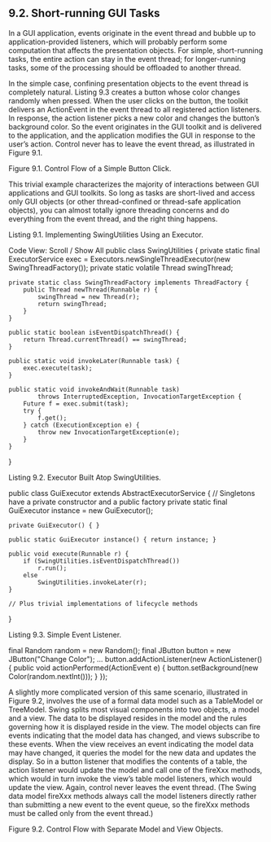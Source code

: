 ## 9.2. Short-running GUI Tasks

In a GUI application, events originate in the event thread and bubble up to application-provided listeners, which will probably perform some computation that affects the presentation objects. For simple, short-running tasks, the entire action can stay in the event thread; for longer-running tasks, some of the processing should be offloaded to another thread.

In the simple case, confining presentation objects to the event thread is completely natural. Listing 9.3 creates a button whose color changes randomly when pressed. When the user clicks on the button, the toolkit delivers an ActionEvent in the event thread to all registered action listeners. In response, the action listener picks a new color and changes the button’s background color. So the event originates in the GUI toolkit and is delivered to the application, and the application modifies the GUI in response to the user’s action. Control never has to leave the event thread, as illustrated in Figure 9.1.

Figure 9.1. Control Flow of a Simple Button Click.




This trivial example characterizes the majority of interactions between GUI applications and GUI toolkits. So long as tasks are short-lived and access only GUI objects (or other thread-confined or thread-safe application objects), you can almost totally ignore threading concerns and do everything from the event thread, and the right thing happens.

Listing 9.1. Implementing SwingUtilities Using an Executor.

Code View: Scroll / Show All
public class SwingUtilities {
    private static final ExecutorService exec =
        Executors.newSingleThreadExecutor(new SwingThreadFactory());
    private static volatile Thread swingThread;

    private static class SwingThreadFactory implements ThreadFactory {
        public Thread newThread(Runnable r) {
            swingThread = new Thread(r);
            return swingThread;
        }
    }

    public static boolean isEventDispatchThread() {
        return Thread.currentThread() == swingThread;
    }

    public static void invokeLater(Runnable task) {
        exec.execute(task);
    }

    public static void invokeAndWait(Runnable task)
            throws InterruptedException, InvocationTargetException {
        Future f = exec.submit(task);
        try {
            f.get();
        } catch (ExecutionException e) {
            throw new InvocationTargetException(e);
        }
    }
}


					  

Listing 9.2. Executor Built Atop SwingUtilities.

public class GuiExecutor extends AbstractExecutorService {
    // Singletons have a private constructor and a public factory
    private static final GuiExecutor instance = new GuiExecutor();

    private GuiExecutor() { }

    public static GuiExecutor instance() { return instance; }

    public void execute(Runnable r) {
        if (SwingUtilities.isEventDispatchThread())
            r.run();
        else
            SwingUtilities.invokeLater(r);
    }

    // Plus trivial implementations of lifecycle methods
}

Listing 9.3. Simple Event Listener.

final Random random = new Random();
final JButton button = new JButton("Change Color");
...
button.addActionListener(new ActionListener() {
    public void actionPerformed(ActionEvent e) {
        button.setBackground(new Color(random.nextInt()));
    }
});

A slightly more complicated version of this same scenario, illustrated in Figure 9.2, involves the use of a formal data model such as a TableModel or TreeModel. Swing splits most visual components into two objects, a model and a view. The data to be displayed resides in the model and the rules governing how it is displayed reside in the view. The model objects can fire events indicating that the model data has changed, and views subscribe to these events. When the view receives an event indicating the model data may have changed, it queries the model for the new data and updates the display. So in a button listener that modifies the contents of a table, the action listener would update the model and call one of the fireXxx methods, which would in turn invoke the view’s table model listeners, which would update the view. Again, control never leaves the event thread. (The Swing data model fireXxx methods always call the model listeners directly rather than submitting a new event to the event queue, so the fireXxx methods must be called only from the event thread.)

Figure 9.2. Control Flow with Separate Model and View Objects.




